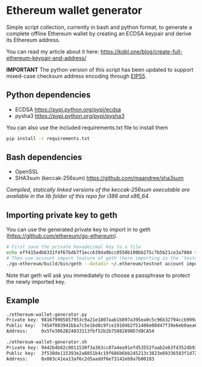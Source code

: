 # Ethereum wallet generator
Simple script collection, currently in bash and python format, to generate a complete offline Ethereum wallet by creating an ECDSA keypair and derive its Ethereum address.

You can read my article about it here: https://kobl.one/blog/create-full-ethereum-keypair-and-address/

**IMPORTANT** The python version of this script has been updated to support mixed-case checksum address encoding through [EIP55](https://github.com/ethereum/EIPs/blob/master/EIPS/eip-55.md).

## Python dependencies
- ECDSA https://pypi.python.org/pypi/ecdsa
- pysha3 https://pypi.python.org/pypi/pysha3

You can also use the included requirements.txt file to install them
```bash
pip install -r requirements.txt
```

## Bash dependencies
- OpenSSL
- SHA3sum (keccak-256sum) https://github.com/maandree/sha3sum

*Compiled, statically linked versions of the keccak-256sum executable are available in the lib folder of this repo for i386 and x86_64.*

## Importing private key to geth
You can use the generated private key to import in to geth (https://github.com/ethereum/go-ethereum).
```bash
# First save the private hexadecimal key to a file
echo eff415edb6331f4f67bdb7f1ecc639da9bcc0550b100bb275c7b5b21ce3a7804 > key
# Then use account import feature of geth (here importing in the 'testnet' directory)
./go-ethereum/build/bin/geth --datadir ~/.ethereum/testnet account import key
```
Note that geth will ask you immediately to choose a passphrase to protect the newly imported key.

## Example
```bash
./ethereum-wallet-generator.py
Private key: 981679905857953c9a21e1807aab1b897a395ea0c5c96b32794ccb999a3cd781
Public key:  7454f003941bba7c5e16d8c9fce19104b2f51486e00d47f39e6eb0aea6f1c6f80cad2d239c8b4b1bf903e41960920f735fda4fcc4422aa815416b7d0df62f8a5 
Address:     0x5fe3062B24033113fbf52b2b75882890D7d8CA54
```

```bash
./ethereum-wallet-generator.sh
Private key: 9442b4b82c8011530f3a363cc87a4ea91efd53552faab2e63fd352db9367bb24
Public key:  3f538de115393e2a8851b4c19f686b6bb245213c3823e69336583f1d72c53d20831ea0574900b31d833932b3e8e71b4e99d574c6480890d60153fc2dccbc96d6
Address:     0x083c41ea13af6c2d5aaddf6e73142eb9a7b00183
```
